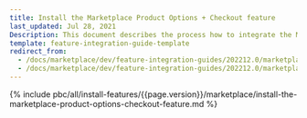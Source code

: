 ```yaml
---
title: Install the Marketplace Product Options + Checkout feature
last_updated: Jul 28, 2021
Description: This document describes the process how to integrate the Marketplace Product Options feature into a Spryker project.
template: feature-integration-guide-template
redirect_from:
  - /docs/marketplace/dev/feature-integration-guides/202212.0/marketplace-product-option-checkout-feature-integration.html
  - /docs/marketplace/dev/feature-integration-guides/202212.0/marketplace-product-options-checkout-feature-integration.html
---
```


{% include pbc/all/install-features/{{page.version}}/marketplace/install-the-marketplace-product-options-checkout-feature.md %} <!-- To edit, see /_includes/pbc/all/install-features/202212.0/marketplace/install-the-marketplace-product-options-checkout-feature.md -->

